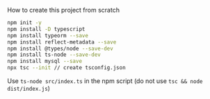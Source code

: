 How to create this project from scratch
```bash
npm init -y
npm install -D typescript
npm install typeorm --save
npm install reflect-metadata --save
npm install @types/node --save-dev
npm install ts-node --save-dev
npm install mysql --save
npx tsc --init // create tsconfig.json

```
Use `ts-node src/index.ts` in the npm script (do not use `tsc && node dist/index.js`)